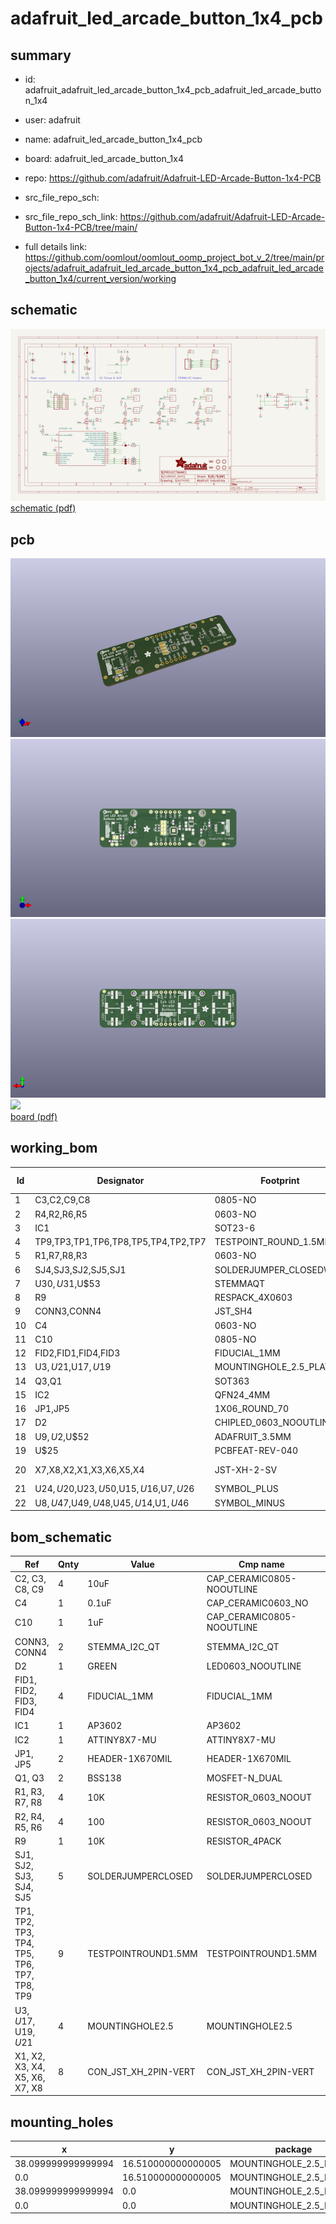 # adafruit_led_arcade_button_1x4_pcb
 
## summary 
* id: adafruit_adafruit_led_arcade_button_1x4_pcb_adafruit_led_arcade_button_1x4
* user: adafruit
* name: adafruit_led_arcade_button_1x4_pcb
* board: adafruit_led_arcade_button_1x4
* repo: https://github.com/adafruit/Adafruit-LED-Arcade-Button-1x4-PCB



* src_file_repo_sch: 
* src_file_repo_sch_link: https://github.com/adafruit/Adafruit-LED-Arcade-Button-1x4-PCB/tree/main/
* full details link: https://github.com/oomlout/oomlout_oomp_project_bot_v_2/tree/main/projects/adafruit_adafruit_led_arcade_button_1x4_pcb_adafruit_led_arcade_button_1x4/current_version/working  

## schematic  
![](working_schematic_600.png)  
[schematic (pdf)](working_schematic.pdf)  

## pcb  
![](working_3d_600.png) 
![](working_3d_front_600.png)  
![](working_3d_back_600.png)  
![](working_600.png)  
[board (pdf)](working.pdf)  

## working_bom
| Id | Designator | Footprint | Quantity | Designation | Supplier and ref |  | None | 
| --- | --- | --- | --- | --- | --- | --- | --- | 
| 1 | C3,C2,C9,C8 | 0805-NO | 4 | 10uF |  |  | [''] | 
| 2 | R4,R2,R6,R5 | 0603-NO | 4 | 100 |  |  | [''] | 
| 3 | IC1 | SOT23-6 | 1 | AP3602 |  |  | [''] | 
| 4 | TP9,TP3,TP1,TP6,TP8,TP5,TP4,TP2,TP7 | TESTPOINT_ROUND_1.5MM | 9 |  |  |  | [''] | 
| 5 | R1,R7,R8,R3 | 0603-NO | 4 | 10K |  |  | [''] | 
| 6 | SJ4,SJ3,SJ2,SJ5,SJ1 | SOLDERJUMPER_CLOSEDWIRE | 5 |  |  |  | [''] | 
| 7 | U$30,U$31,U$53 | STEMMAQT | 3 |  |  |  | [''] | 
| 8 | R9 | RESPACK_4X0603 | 1 | 10K |  |  | [''] | 
| 9 | CONN3,CONN4 | JST_SH4 | 2 | STEMMA_I2C_QT |  |  | [''] | 
| 10 | C4 | 0603-NO | 1 | 0.1uF |  |  | [''] | 
| 11 | C10 | 0805-NO | 1 | 1uF |  |  | [''] | 
| 12 | FID2,FID1,FID4,FID3 | FIDUCIAL_1MM | 4 | FIDUCIAL_1MM |  |  | [''] | 
| 13 | U$3,U$21,U$17,U$19 | MOUNTINGHOLE_2.5_PLATED | 4 | MOUNTINGHOLE2.5 |  |  | [''] | 
| 14 | Q3,Q1 | SOT363 | 2 | BSS138 |  |  | [''] | 
| 15 | IC2 | QFN24_4MM | 1 | ATTINY8X7-MU |  |  | [''] | 
| 16 | JP1,JP5 | 1X06_ROUND_70 | 2 |  |  |  | [''] | 
| 17 | D2 | CHIPLED_0603_NOOUTLINE | 1 | GREEN |  |  | [''] | 
| 18 | U$9,U$2,U$52 | ADAFRUIT_3.5MM | 3 |  |  |  | [''] | 
| 19 | U$25 | PCBFEAT-REV-040 | 1 |  |  |  | [''] | 
| 20 | X7,X8,X2,X1,X3,X6,X5,X4 | JST-XH-2-SV | 8 | CON_JST_XH_2PIN-VERT |  |  | [''] | 
| 21 | U$24,U$20,U$23,U$50,U$15,U$16,U$7,U$26 | SYMBOL_PLUS | 8 |  |  |  | [''] | 
| 22 | U$8,U$47,U$49,U$48,U$45,U$14,U$1,U$46 | SYMBOL_MINUS | 8 |  |  |  | [''] | 


## bom_schematic
| Ref | Qnty | Value | Cmp name | Footprint | Description | Vendor | DNP | 
| --- | --- | --- | --- | --- | --- | --- | --- | 
| C2, C3, C8, C9 | 4 | 10uF | CAP_CERAMIC0805-NOOUTLINE | working:0805-NO |  |  |  | 
| C4 | 1 | 0.1uF | CAP_CERAMIC0603_NO | working:0603-NO |  |  |  | 
| C10 | 1 | 1uF | CAP_CERAMIC0805-NOOUTLINE | working:0805-NO |  |  |  | 
| CONN3, CONN4 | 2 | STEMMA_I2C_QT | STEMMA_I2C_QT | working:JST_SH4 |  |  |  | 
| D2 | 1 | GREEN | LED0603_NOOUTLINE | working:CHIPLED_0603_NOOUTLINE |  |  |  | 
| FID1, FID2, FID3, FID4 | 4 | FIDUCIAL_1MM | FIDUCIAL_1MM | working:FIDUCIAL_1MM |  |  |  | 
| IC1 | 1 | AP3602 | AP3602 | working:SOT23-6 |  |  |  | 
| IC2 | 1 | ATTINY8X7-MU | ATTINY8X7-MU | working:QFN24_4MM |  |  |  | 
| JP1, JP5 | 2 | HEADER-1X670MIL | HEADER-1X670MIL | working:1X06_ROUND_70 |  |  |  | 
| Q1, Q3 | 2 | BSS138 | MOSFET-N_DUAL | working:SOT363 |  |  |  | 
| R1, R3, R7, R8 | 4 | 10K | RESISTOR_0603_NOOUT | working:0603-NO |  |  |  | 
| R2, R4, R5, R6 | 4 | 100 | RESISTOR_0603_NOOUT | working:0603-NO |  |  |  | 
| R9 | 1 | 10K | RESISTOR_4PACK | working:RESPACK_4X0603 |  |  |  | 
| SJ1, SJ2, SJ3, SJ4, SJ5 | 5 | SOLDERJUMPERCLOSED | SOLDERJUMPERCLOSED | working:SOLDERJUMPER_CLOSEDWIRE |  |  |  | 
| TP1, TP2, TP3, TP4, TP5, TP6, TP7, TP8, TP9 | 9 | TESTPOINTROUND1.5MM | TESTPOINTROUND1.5MM | working:TESTPOINT_ROUND_1.5MM |  |  |  | 
| U$3, U$17, U$19, U$21 | 4 | MOUNTINGHOLE2.5 | MOUNTINGHOLE2.5 | working:MOUNTINGHOLE_2.5_PLATED |  |  |  | 
| X1, X2, X3, X4, X5, X6, X7, X8 | 8 | CON_JST_XH_2PIN-VERT | CON_JST_XH_2PIN-VERT | working:JST-XH-2-SV |  |  |  | 


## mounting_holes
| x | y | package | value | ref | size | 
| --- | --- | --- | --- | --- | --- | 
| 38.099999999999994 | 16.510000000000005 | MOUNTINGHOLE_2.5_PLATED | MOUNTINGHOLE2.5 | U$3 | m3 | 
| 0.0 | 16.510000000000005 | MOUNTINGHOLE_2.5_PLATED | MOUNTINGHOLE2.5 | U$17 | m3 | 
| 38.099999999999994 | 0.0 | MOUNTINGHOLE_2.5_PLATED | MOUNTINGHOLE2.5 | U$19 | m3 | 
| 0.0 | 0.0 | MOUNTINGHOLE_2.5_PLATED | MOUNTINGHOLE2.5 | U$21 | m3 | 


